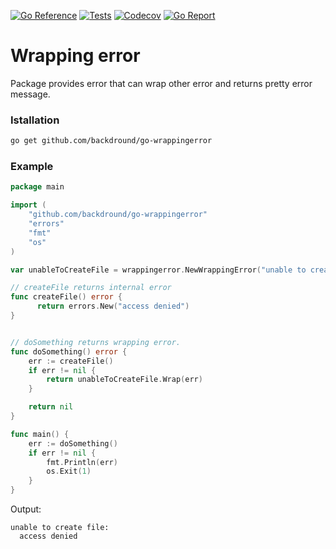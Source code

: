 [![Go Reference](https://img.shields.io/badge/go-reference-%2300ADD8?style=flat-square)](https://pkg.go.dev/github.com/backdround/go-wrappingerror)
[![Tests](https://img.shields.io/github/workflow/status/backdround/go-wrappingerror/tests?label=tests&style=flat-square)](https://github.com/backdround/go-wrappingerror/actions)
[![Codecov](https://img.shields.io/codecov/c/github/backdround/go-wrappingerror?style=flat-square)](https://app.codecov.io/gh/backdround/go-wrappingerror/)
[![Go Report](https://goreportcard.com/badge/github.com/backdround/go-wrappingerror?style=flat-square)](https://goreportcard.com/report/github.com/backdround/go-wrappingerror)

# Wrapping error
Package provides error that can wrap other error and returns pretty error message.


### Istallation
```bash
go get github.com/backdround/go-wrappingerror
```

### Example

```go
package main

import (
	"github.com/backdround/go-wrappingerror"
	"errors"
	"fmt"
	"os"
)

var unableToCreateFile = wrappingerror.NewWrappingError("unable to create file")

// createFile returns internal error
func createFile() error {
	  return errors.New("access denied")
}


// doSomething returns wrapping error.
func doSomething() error {
	err := createFile()
	if err != nil {
		return unableToCreateFile.Wrap(err)
	}

	return nil
}

func main() {
	err := doSomething()
	if err != nil {
		fmt.Println(err)
		os.Exit(1)
	}
}
```

Output:
```
unable to create file:
  access denied
```
